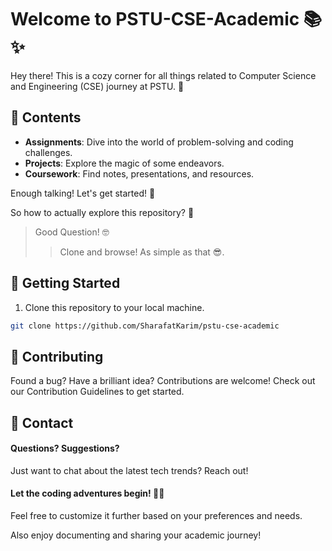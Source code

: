 # Welcome to PSTU-CSE-Academic 📚✨

Hey there! This is a cozy corner for all things related to Computer Science and Engineering (CSE) journey at PSTU. 🚀

## 📂 Contents

- **Assignments**: Dive into the world of problem-solving and coding challenges.
- **Projects**: Explore the magic of some endeavors.
- **Coursework**: Find notes, presentations, and resources.

Enough talking! Let's get started! 🚀

So how to actually explore this repository? 🤔

> Good Question! 🤓
>> Clone and browse! As simple as that 😎.

## 🚀 Getting Started

1. Clone this repository to your local machine.

```bash
git clone https://github.com/SharafatKarim/pstu-cse-academic
```

## 🌈 Contributing

Found a bug? Have a brilliant idea? Contributions are welcome! Check out our Contribution Guidelines to get started.

## 💌 Contact

#### Questions? Suggestions?

Just want to chat about the latest tech trends? Reach out!

#### Let the coding adventures begin! 🚀✨

Feel free to customize it further based on your preferences and needs.

Also enjoy documenting and sharing your academic journey!
